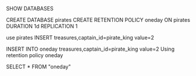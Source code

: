 SHOW DATABASES

CREATE DATABASE pirates
CREATE RETENTION POLICY oneday ON pirates DURATION 1d REPLICATION 1

use pirates
INSERT treasures,captain_id=pirate_king value=2

INSERT INTO oneday treasures,captain_id=pirate_king value=2
Using retention policy oneday


 SELECT * FROM "oneday"